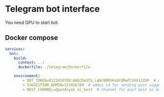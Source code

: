 # Telegram bot interface 

You need GPU to start bot.

## Docker compose

```yml
services:
  bot:
    build:
      context: ../
      dockerfile: ./telegram/Dockerfile

    environment:
        - BOT_TOKEN=0123456789:AAbCDehfG_LqNrBRRVKnbFQMwPCUXX1JZUF  # obtain: @BotFather
        - SUGGESTION_ADMIN=123456789  # admin id for sending post suggestions
        - BEST_CHANNEL=@pozdnyak_ai_best  # channel for post best ai messages

```
